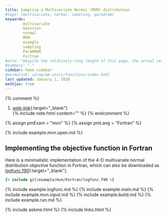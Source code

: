 ```yaml
---
title: Sampling a Multivariate Normal (MVN) distribution
#tags: [multivariate, normal, sampling, paradram]
keywords: 
        multivariate
        Gaussian
        normal
        MVN
        example
        sampling
        ParaDRAM
        Fortran
#attn: "Despite the relatively-long length of this page, the actual setup of this ParaMonte example will not take more than 3-5 minutes. The long length of this page is due to covering all aspects of the simulation build process on different Operating Systems via different compilers. For a quick start, see <a href='../../c/mvn/' target='_blank'>this page</a>"
#summary: "."
sidebar: home_sidebar
#permalink: /program-units/functions/index.html
last_updated: January 1, 2020
mathjax: true
---
```


{% comment %}
1. [web-link](){:target="_blank"}  
{% include note.html content="" %}
{% endcomment %}

{% assign pmExam = "mvn" %}
{% assign pmLang = "Fortran" %}
 
<div id="toc"></div>  

{% include example.mvn.open.md %}

## Implementing the objective function in Fortran  

Here is a minimalistic implementation of the 4-D multivariate normal distribution objective function in Fortran, which can also be downloaded as [logfunc.f90](https://raw.githubusercontent.com/cdslaborg/paramonte/main/example/mvn/Fortran/logfunc.f90){:target="_blank"}.  

```fortran
{% include git/example/mvn/Fortran/logfunc.f90 %}
```  

{% include example.logfunc.md %}
{% include example.main.md %}
{% include example.mvn.input.md %}
{% include example.build.md %}
{% include example.run.md %}

{% include askme.html %}
{% include links.html %}

